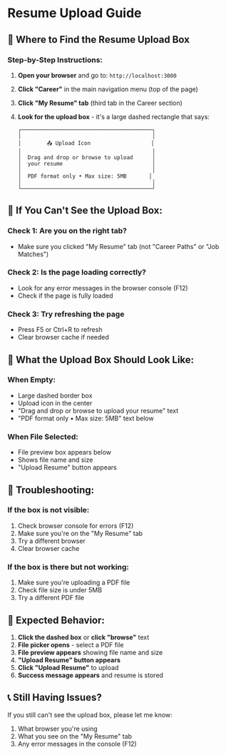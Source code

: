 # Resume Upload Guide

## 🎯 **Where to Find the Resume Upload Box**

### **Step-by-Step Instructions:**

1. **Open your browser** and go to: `http://localhost:3000`

2. **Click "Career"** in the main navigation menu (top of the page)

3. **Click "My Resume" tab** (third tab in the Career section)

4. **Look for the upload box** - it's a large dashed rectangle that says:
   ```
   ┌─────────────────────────────────────────┐
   │                                         │
   │        📤 Upload Icon                   │
   │                                         │
   │  Drag and drop or browse to upload      │
   │  your resume                            │
   │                                         │
   │  PDF format only • Max size: 5MB       │
   │                                         │
   └─────────────────────────────────────────┘
   ```

## 🔧 **If You Can't See the Upload Box:**

### **Check 1: Are you on the right tab?**
- Make sure you clicked "My Resume" tab (not "Career Paths" or "Job Matches")

### **Check 2: Is the page loading correctly?**
- Look for any error messages in the browser console (F12)
- Check if the page is fully loaded

### **Check 3: Try refreshing the page**
- Press F5 or Ctrl+R to refresh
- Clear browser cache if needed

## 📱 **What the Upload Box Should Look Like:**

### **When Empty:**
- Large dashed border box
- Upload icon in the center
- "Drag and drop or browse to upload your resume" text
- "PDF format only • Max size: 5MB" text below

### **When File Selected:**
- File preview box appears below
- Shows file name and size
- "Upload Resume" button appears

## 🚨 **Troubleshooting:**

### **If the box is not visible:**
1. Check browser console for errors (F12)
2. Make sure you're on the "My Resume" tab
3. Try a different browser
4. Clear browser cache

### **If the box is there but not working:**
1. Make sure you're uploading a PDF file
2. Check file size is under 5MB
3. Try a different PDF file

## 🎯 **Expected Behavior:**

1. **Click the dashed box** or **click "browse"** text
2. **File picker opens** - select a PDF file
3. **File preview appears** showing file name and size
4. **"Upload Resume" button appears**
5. **Click "Upload Resume"** to upload
6. **Success message appears** and resume is stored

## 📞 **Still Having Issues?**

If you still can't see the upload box, please let me know:
1. What browser you're using
2. What you see on the "My Resume" tab
3. Any error messages in the console (F12)

